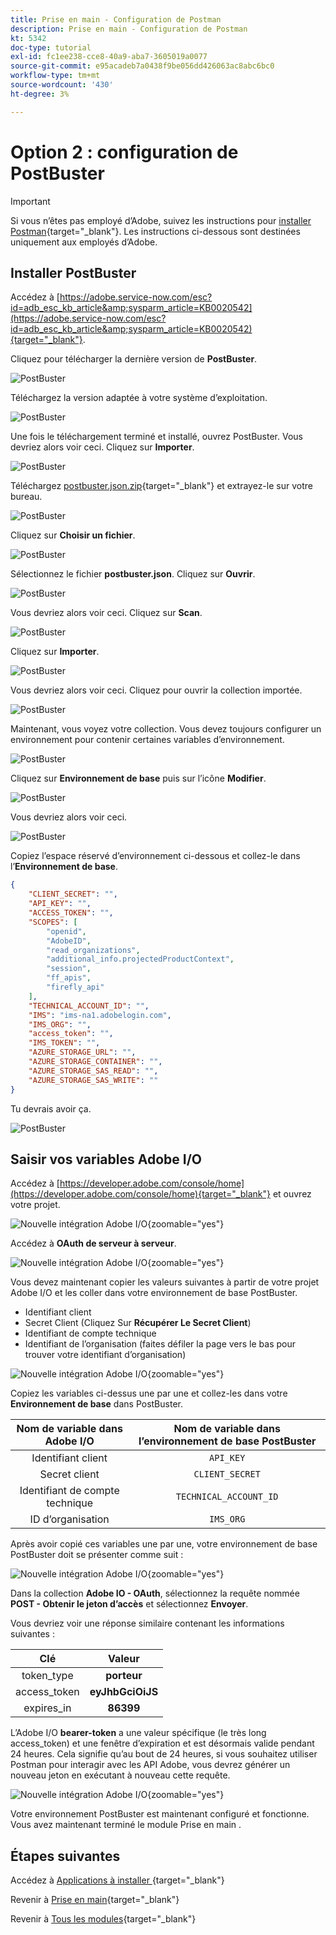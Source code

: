 ```yaml
---
title: Prise en main - Configuration de Postman
description: Prise en main - Configuration de Postman
kt: 5342
doc-type: tutorial
exl-id: fc1ee238-cce8-40a9-aba7-3605019a0077
source-git-commit: e95acadeb7a0438f9be056dd426063ac8abc6bc0
workflow-type: tm+mt
source-wordcount: '430'
ht-degree: 3%

---
```


# Option 2 : configuration de PostBuster

>[!IMPORTANT]
>
>Si vous n’êtes pas employé d’Adobe, suivez les instructions pour [installer Postman](./ex7.md){target="_blank"}. Les instructions ci-dessous sont destinées uniquement aux employés d’Adobe.

## Installer PostBuster

Accédez à [https://adobe.service-now.com/esc?id=adb_esc_kb_article&amp;sysparm_article=KB0020542](https://adobe.service-now.com/esc?id=adb_esc_kb_article&amp;sysparm_article=KB0020542){target="_blank"}.

Cliquez pour télécharger la dernière version de **PostBuster**.

![PostBuster](./images/pb1.png)

Téléchargez la version adaptée à votre système d’exploitation.

![PostBuster](./images/pb2.png)

Une fois le téléchargement terminé et installé, ouvrez PostBuster. Vous devriez alors voir ceci. Cliquez sur **Importer**.

![PostBuster](./images/pb3.png)

Téléchargez [postbuster.json.zip](./../../../assets/postman/postbuster.json.zip){target="_blank"} et extrayez-le sur votre bureau.

![PostBuster](./images/pbpb.png)

Cliquez sur **Choisir un fichier**.

![PostBuster](./images/pb4.png)

Sélectionnez le fichier **postbuster.json**. Cliquez sur **Ouvrir**.

![PostBuster](./images/pb5.png)

Vous devriez alors voir ceci. Cliquez sur **Scan**.

![PostBuster](./images/pb6.png)

Cliquez sur **Importer**.

![PostBuster](./images/pb7.png)

Vous devriez alors voir ceci. Cliquez pour ouvrir la collection importée.

![PostBuster](./images/pb8.png)

Maintenant, vous voyez votre collection. Vous devez toujours configurer un environnement pour contenir certaines variables d’environnement.

![PostBuster](./images/pb9.png)

Cliquez sur **Environnement de base** puis sur l’icône **Modifier**.

![PostBuster](./images/pb10.png)

Vous devriez alors voir ceci.

![PostBuster](./images/pb11.png)

Copiez l’espace réservé d’environnement ci-dessous et collez-le dans l’**Environnement de base**.

```json
{
	"CLIENT_SECRET": "",
	"API_KEY": "",
	"ACCESS_TOKEN": "",
	"SCOPES": [
		"openid",
		"AdobeID",
		"read_organizations", 
		"additional_info.projectedProductContext", 
		"session",
		"ff_apis",
		"firefly_api"
	],
	"TECHNICAL_ACCOUNT_ID": "",
	"IMS": "ims-na1.adobelogin.com",
	"IMS_ORG": "",
	"access_token": "",
	"IMS_TOKEN": "",
	"AZURE_STORAGE_URL": "",
	"AZURE_STORAGE_CONTAINER": "",
	"AZURE_STORAGE_SAS_READ": "",
	"AZURE_STORAGE_SAS_WRITE": ""
}
```

Tu devrais avoir ça.

![PostBuster](./images/pb12.png)

## Saisir vos variables Adobe I/O

Accédez à [https://developer.adobe.com/console/home](https://developer.adobe.com/console/home){target="_blank"} et ouvrez votre projet.

![Nouvelle intégration Adobe I/O](./images/iopr.png){zoomable="yes"}

Accédez à **OAuth de serveur à serveur**.

![Nouvelle intégration Adobe I/O](./images/iopbvar1.png){zoomable="yes"}

Vous devez maintenant copier les valeurs suivantes à partir de votre projet Adobe I/O et les coller dans votre environnement de base PostBuster.

- Identifiant client
- Secret Client (Cliquez Sur **Récupérer Le Secret Client**)
- Identifiant de compte technique
- Identifiant de l’organisation (faites défiler la page vers le bas pour trouver votre identifiant d’organisation)

![Nouvelle intégration Adobe I/O](./images/iopbvar2.png){zoomable="yes"}

Copiez les variables ci-dessus une par une et collez-les dans votre **Environnement de base** dans PostBuster.

| Nom de variable dans Adobe I/O | Nom de variable dans l’environnement de base PostBuster |
|:-------------:| :---------------:| 
| Identifiant client | `API_KEY` |
| Secret client | `CLIENT_SECRET` |
| Identifiant de compte technique | `TECHNICAL_ACCOUNT_ID` |
| ID d’organisation | `IMS_ORG` |

Après avoir copié ces variables une par une, votre environnement de base PostBuster doit se présenter comme suit :

![Nouvelle intégration Adobe I/O](./images/iopbvar3.png){zoomable="yes"}

Dans la collection **Adobe IO - OAuth**, sélectionnez la requête nommée **POST - Obtenir le jeton d’accès** et sélectionnez **Envoyer**.

Vous devriez voir une réponse similaire contenant les informations suivantes :

| Clé | Valeur |
|:-------------:| :---------------:| 
| token_type | **porteur** |
| access_token | **eyJhbGciOiJS** |
| expires_in | **86399** |

L’Adobe I/O **bearer-token** a une valeur spécifique (le très long access_token) et une fenêtre d’expiration et est désormais valide pendant 24 heures. Cela signifie qu’au bout de 24 heures, si vous souhaitez utiliser Postman pour interagir avec les API Adobe, vous devrez générer un nouveau jeton en exécutant à nouveau cette requête.

![Nouvelle intégration Adobe I/O](./images/iopbvar4.png){zoomable="yes"}

Votre environnement PostBuster est maintenant configuré et fonctionne. Vous avez maintenant terminé le module Prise en main .

## Étapes suivantes

Accédez à [ Applications à installer ](./ex9.md){target="_blank"}

Revenir à [Prise en main](./getting-started.md){target="_blank"}

Revenir à [Tous les modules](./../../../overview.md){target="_blank"}
